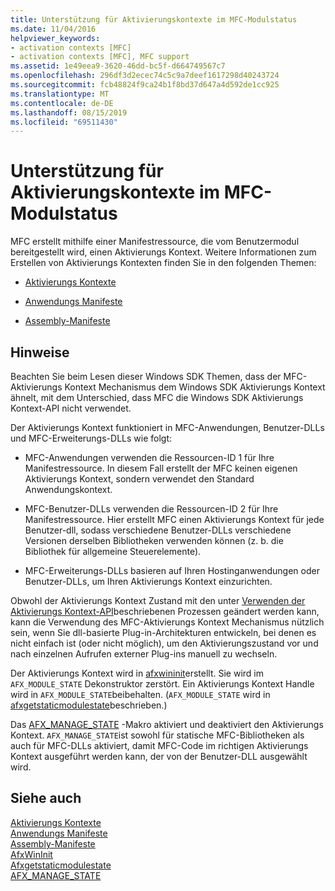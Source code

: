 ```yaml
---
title: Unterstützung für Aktivierungskontexte im MFC-Modulstatus
ms.date: 11/04/2016
helpviewer_keywords:
- activation contexts [MFC]
- activation contexts [MFC], MFC support
ms.assetid: 1e49eea9-3620-46dd-bc5f-d664749567c7
ms.openlocfilehash: 296df3d2ecec74c5c9a7deef1617298d40243724
ms.sourcegitcommit: fcb48824f9ca24b1f8bd37d647a4d592de1cc925
ms.translationtype: MT
ms.contentlocale: de-DE
ms.lasthandoff: 08/15/2019
ms.locfileid: "69511430"
---
```

# <a name="support-for-activation-contexts-in-the-mfc-module-state"></a>Unterstützung für Aktivierungskontexte im MFC-Modulstatus

MFC erstellt mithilfe einer Manifestressource, die vom Benutzermodul bereitgestellt wird, einen Aktivierungs Kontext. Weitere Informationen zum Erstellen von Aktivierungs Kontexten finden Sie in den folgenden Themen:

- [Aktivierungs Kontexte](/windows/win32/SbsCs/activation-contexts)

- [Anwendungs Manifeste](/windows/win32/SbsCs/application-manifests)

- [Assembly-Manifeste](/windows/win32/SbsCs/assembly-manifests)

## <a name="remarks"></a>Hinweise

Beachten Sie beim Lesen dieser Windows SDK Themen, dass der MFC-Aktivierungs Kontext Mechanismus dem Windows SDK Aktivierungs Kontext ähnelt, mit dem Unterschied, dass MFC die Windows SDK Aktivierungs Kontext-API nicht verwendet.

Der Aktivierungs Kontext funktioniert in MFC-Anwendungen, Benutzer-DLLs und MFC-Erweiterungs-DLLs wie folgt:

- MFC-Anwendungen verwenden die Ressourcen-ID 1 für Ihre Manifestressource. In diesem Fall erstellt der MFC keinen eigenen Aktivierungs Kontext, sondern verwendet den Standard Anwendungskontext.

- MFC-Benutzer-DLLs verwenden die Ressourcen-ID 2 für Ihre Manifestressource. Hier erstellt MFC einen Aktivierungs Kontext für jede Benutzer-dll, sodass verschiedene Benutzer-DLLs verschiedene Versionen derselben Bibliotheken verwenden können (z. b. die Bibliothek für allgemeine Steuerelemente).

- MFC-Erweiterungs-DLLs basieren auf Ihren Hostinganwendungen oder Benutzer-DLLs, um Ihren Aktivierungs Kontext einzurichten.

Obwohl der Aktivierungs Kontext Zustand mit den unter [Verwenden der Aktivierungs Kontext-API](/windows/win32/SbsCs/using-the-activation-context-api)beschriebenen Prozessen geändert werden kann, kann die Verwendung des MFC-Aktivierungs Kontext Mechanismus nützlich sein, wenn Sie dll-basierte Plug-in-Architekturen entwickeln, bei denen es nicht einfach ist (oder nicht möglich), um den Aktivierungszustand vor und nach einzelnen Aufrufen externer Plug-ins manuell zu wechseln.

Der Aktivierungs Kontext wird in [afxwininit](../mfc/reference/application-information-and-management.md#afxwininit)erstellt. Sie wird im `AFX_MODULE_STATE` Dekonstruktor zerstört. Ein Aktivierungs Kontext Handle wird in `AFX_MODULE_STATE`beibehalten. (`AFX_MODULE_STATE` wird in [afxgetstaticmodulestate](reference/extension-dll-macros.md#afxgetstaticmodulestate)beschrieben.)

Das [AFX_MANAGE_STATE](reference/extension-dll-macros.md#afx_manage_state) -Makro aktiviert und deaktiviert den Aktivierungs Kontext. `AFX_MANAGE_STATE`ist sowohl für statische MFC-Bibliotheken als auch für MFC-DLLs aktiviert, damit MFC-Code im richtigen Aktivierungs Kontext ausgeführt werden kann, der von der Benutzer-DLL ausgewählt wird.

## <a name="see-also"></a>Siehe auch

[Aktivierungs Kontexte](/windows/win32/SbsCs/activation-contexts)<br/>
[Anwendungs Manifeste](/windows/win32/SbsCs/application-manifests)<br/>
[Assembly-Manifeste](/windows/win32/SbsCs/assembly-manifests)<br/>
[AfxWinInit](../mfc/reference/application-information-and-management.md#afxwininit)<br/>
[Afxgetstaticmodulestate](reference/extension-dll-macros.md#afxgetstaticmodulestate)<br/>
[AFX_MANAGE_STATE](reference/extension-dll-macros.md#afx_manage_state)
